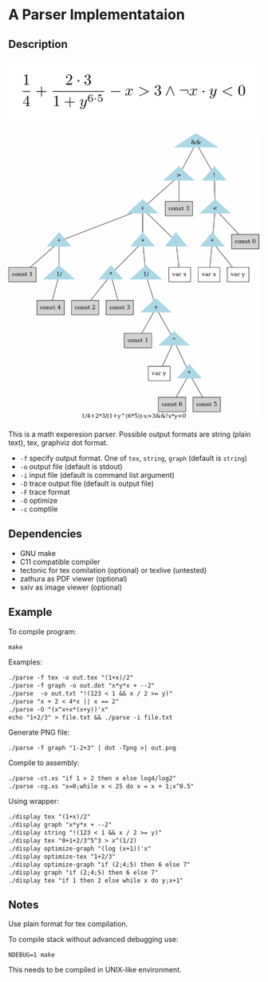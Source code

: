 A Parser Implementataion
========================

## Description

![alt text](https://github.com/summaryInfo/ispras_course/raw/parser/data/1.png "Generated TeX")

![alt text](https://github.com/summaryInfo/ispras_course/raw/parser/data/2.png "Generated graph image")


This is a math experesion parser.
Possible output formats are string (plain text), tex, graphviz dot format.

* `-f` specify output format. One of `tex`, `string`, `graph` (default is `string`)
* `-o` output file (default is stdout)
* `-i` input file (default is command list argument)
* `-D` trace output file (default is output file)
* `-F` trace format
* `-O` optimize
* `-c` comptile

## Dependencies

* GNU make
* C11 compatible compiler
* tectonic for tex comilation (optional) or texlive (untested)
* zathura as PDF viewer (optional)
* sxiv as image viewer (optional)

## Example

To compile program:

    make

Examples:

    ./parse -f tex -o out.tex "(1+x)/2"
    ./parse -f graph -o out.dot "x*y*x + --2"
    ./parse  -o out.txt "!(123 < 1 && x / 2 >= y)"
    ./parse "x + 2 < 4*x || x == 2"
    ./parse -O "(x^x+x*(x+y))'x"
    echo "1+2/3" > file.txt && ./parse -i file.txt

Generate PNG file:

    ./parse -f graph "1-2+3" | dot -Tpng >| out.png

Compile to assembly:

    ./parse -ct.xs "if 1 > 2 then x else log4/log2"
    ./parse -cg.xs "x=0;while x < 25 do x = x + 1;x^0.5"

Using wrapper:

    ./display tex "(1+x)/2"
    ./display graph "x*y*x + --2"
    ./display string "!(123 < 1 && x / 2 >= y)"
    ./display tex "0+1+2/3^5^3 > x^(1/2)
    ./display optimize-graph "(log (x+1))'x"
    ./display optimize-tex "1+2/3"
    ./display optimize-graph "if (2;4;5) then 6 else 7"
    ./display graph "if (2;4;5) then 6 else 7"
    ./display tex "if 1 then 2 else while x do y;x+1"

## Notes

Use plain format for tex compilation.

To compile stack without advanced debugging use:

    NDEBUG=1 make

This needs to be compiled in UNIX-like environment.
